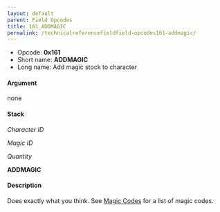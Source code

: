 ```yaml
---
layout: default
parent: Field Opcodes
title: 161_ADDMAGIC
permalink: /technicalreferencefieldfield-opcodes161-addmagic/
---
```


-   Opcode: **0x161**
-   Short name: **ADDMAGIC**
-   Long name: Add magic stock to character

#### Argument

none

#### Stack

  
*Character ID*

*Magic ID*

*Quantity*

**ADDMAGIC**

#### Description

Does exactly what you think. See [Magic Codes](../../Lists/Magic_list) for a list of magic codes.
